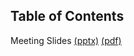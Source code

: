 Table of Contents
---
Meeting Slides [(pptx)](Meeting%201%20Spring%202021.pptx) [(pdf)](Meeting%201%20Spring%202021.pdf)


